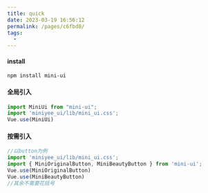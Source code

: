 ```yaml
---
title: quick
date: 2023-03-19 16:56:12
permalink: /pages/c6fbd8/
tags:
  - 
---
```

#### install
```
npm install mini-ui 
```
#### 全局引入
```javascript
import MiniUi from "mini-ui";
import 'miniyee_ui/lib/mini_ui.css';
Vue.use(MiniUi)
```
#### 按需引入
```javascript
//以button为例
import 'miniyee_ui/lib/mini_ui.css';
import { MiniOriginalButton, MiniBeautyButton } from 'mini-ui';
Vue.use(MiniOriginalButton)
Vue.use(MiniBeautyButton)
//其余不需要花括号
```